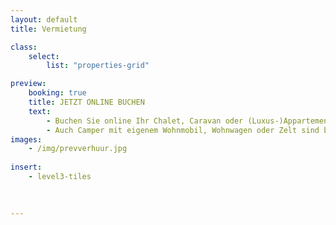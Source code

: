 ```yaml
---
layout: default
title: Vermietung

class:
    select: 
        list: "properties-grid"

preview:
    booking: true
    title: JETZT ONLINE BUCHEN
    text: 
        - Buchen Sie online Ihr Chalet, Caravan oder (Luxus-)Appartement und genießen Sie ganz und gar einen sorgenfreien und komfortablen Aufenthalt. 
        - Auch Camper mit eigenem Wohnmobil, Wohnwagen oder Zelt sind bei uns recht herzlich willkommen. Auch Campingplätze können online gebucht werden.    
images:
    - /img/prevverhuur.jpg
    
insert:
    - level3-tiles
    
    

---
```

